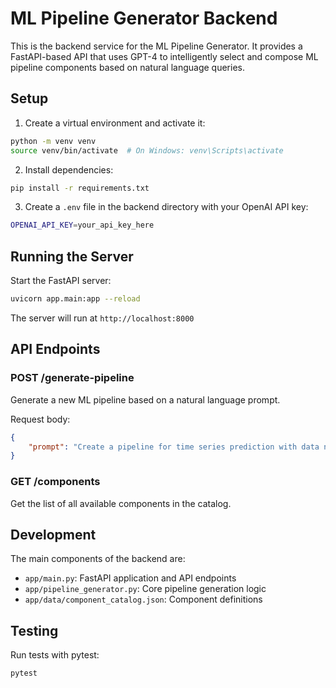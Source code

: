 # ML Pipeline Generator Backend

This is the backend service for the ML Pipeline Generator. It provides a FastAPI-based API that uses GPT-4 to intelligently select and compose ML pipeline components based on natural language queries.

## Setup

1. Create a virtual environment and activate it:
```bash
python -m venv venv
source venv/bin/activate  # On Windows: venv\Scripts\activate
```

2. Install dependencies:
```bash
pip install -r requirements.txt
```

3. Create a `.env` file in the backend directory with your OpenAI API key:
```bash
OPENAI_API_KEY=your_api_key_here
```

## Running the Server

Start the FastAPI server:
```bash
uvicorn app.main:app --reload
```

The server will run at `http://localhost:8000`

## API Endpoints

### POST /generate-pipeline
Generate a new ML pipeline based on a natural language prompt.

Request body:
```json
{
    "prompt": "Create a pipeline for time series prediction with data normalization"
}
```

### GET /components
Get the list of all available components in the catalog.

## Development

The main components of the backend are:

- `app/main.py`: FastAPI application and API endpoints
- `app/pipeline_generator.py`: Core pipeline generation logic
- `app/data/component_catalog.json`: Component definitions

## Testing

Run tests with pytest:
```bash
pytest
``` 